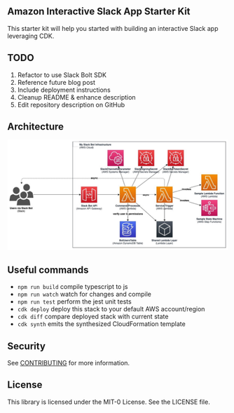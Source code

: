 ## Amazon Interactive Slack App Starter Kit

This starter kit will help you started with building an interactive Slack app leveraging CDK.

## TODO
1. Refactor to use Slack Bolt SDK
1. Reference future blog post
1. Include deployment instructions
1. Cleanup README & enhance description
1. Edit repository description on GitHub

## Architecture

![Interactive Slack App Architecture](docs/slack_bot_architecture.jpg?raw=true "Architecture")

## Useful commands

* `npm run build`   compile typescript to js
* `npm run watch`   watch for changes and compile
* `npm run test`    perform the jest unit tests
* `cdk deploy`      deploy this stack to your default AWS account/region
* `cdk diff`        compare deployed stack with current state
* `cdk synth`       emits the synthesized CloudFormation template

## Security

See [CONTRIBUTING](CONTRIBUTING.md#security-issue-notifications) for more information.

## License

This library is licensed under the MIT-0 License. See the LICENSE file.

